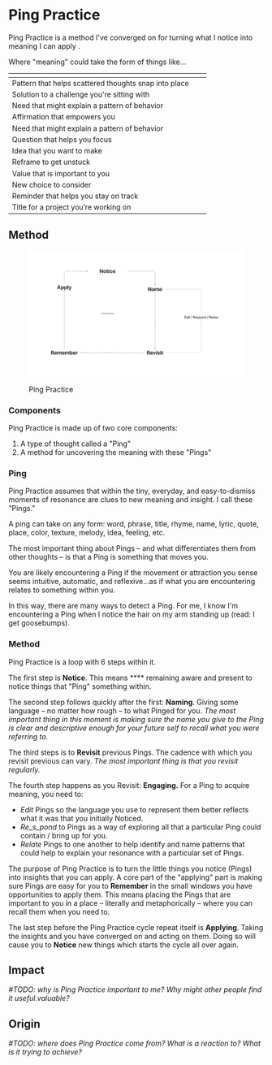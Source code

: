 # Ping Practice

Ping Practice is a method I've converged on for turning what I notice into meaning I can apply .

Where "meaning" could take the form of things like...

<table data-view="cards"><thead><tr><th></th><th></th><th></th></tr></thead><tbody><tr><td>Pattern that helps scattered thoughts snap into place</td><td></td><td></td></tr><tr><td>Solution to a challenge you're sitting with</td><td></td><td></td></tr><tr><td>Need that might explain a pattern of behavior</td><td></td><td><p></p><p></p></td></tr><tr><td>Affirmation that empowers you</td><td></td><td></td></tr><tr><td>Need that might explain a pattern of behavior</td><td></td><td></td></tr><tr><td>Question that helps you focus</td><td></td><td></td></tr><tr><td>Idea that you want to make</td><td></td><td></td></tr><tr><td>Reframe to get unstuck</td><td></td><td></td></tr><tr><td>Value that is important to you</td><td></td><td></td></tr><tr><td>New choice to consider</td><td></td><td></td></tr><tr><td>Reminder that helps you stay on track</td><td></td><td></td></tr><tr><td>Title for a project you’re working on</td><td></td><td></td></tr></tbody></table>

## Method

<figure><img src=".gitbook/assets/Cards_Sketching.png" alt="A circular diagram showing Ping Practice&#x27;s steps: Name, Notice, Revisit, Edit/Respond/Relate, Remember, and Apply"><figcaption><p>Ping Practice</p></figcaption></figure>

### Components

Ping Practice is made up of two core components:

1. A type of thought called a "Ping"
2. A method for uncovering the meaning with these "Pings"

### Ping

Ping Practice assumes that within the tiny, everyday, and easy-to-dismiss moments of resonance are clues to new meaning and insight. I call these "Pings."

A ping can take on any form: word, phrase, title, rhyme, name, lyric, quote, place, color, texture, melody, idea, feeling, etc.

The most important thing about Pings – and what differentiates them from other thoughts – is that a Ping is something that moves you.&#x20;

You are likely encountering a Ping if the movement or attraction you sense seems intuitive, automatic, and reflexive...as if what you are encountering relates to something within you.

In this way, there are many ways to detect a Ping. For me, I know I'm encountering a Ping when I notice the hair on my arm standing up (read: I get goosebumps).

### Method

Ping Practice is a loop with 6 steps within it.

The first step is **Notice**. This means **** remaining aware and present to notice things that "Ping" something within.

The second step follows quickly after the first: **Naming**. Giving some  language – no matter how rough – to what Pinged for you. _The most important thing in this moment is making sure the name you give to the Ping is clear and descriptive enough for your future self to recall what you were referring to._

The third steps is to **Revisit** previous Pings. The cadence with which you revisit previous can vary. _The most important thing is that you revisit regularly._

The fourth step happens as you Revisit: **Engaging.** For a Ping to acquire meaning, you need to:

* _Edit_ Pings so the language you use to represent them better reflects what it was that you initially Noticed.
* _Re_s_pond_ to Pings as a way of exploring all that a particular Ping could contain / bring up for you.
* _Relate_ Pings to one another to help identify and name patterns that could help to explain your resonance with a particular set of Pings.

The purpose of Ping Practice is to turn the little things you notice (Pings) into insights that you can apply. A core part of the "applying" part is making sure Pings are easy for you to **Remember** in the small windows you have opportunities to apply them. This means placing the Pings that are important to you in a place – literally and metaphorically – where you  can recall them when you need to.

The last step before the Ping Practice cycle repeat itself is **Applying**. Taking the insights and you have converged on and acting on them. Doing so will cause you to **Notice** new things which starts the cycle all over again.

## Impact

_#TODO: why is Ping Practice important to me? Why might other people find it useful.valuable?_

## Origin

_#TODO: where does Ping Practice come from? What is a reaction to? What is it trying to achieve?_

